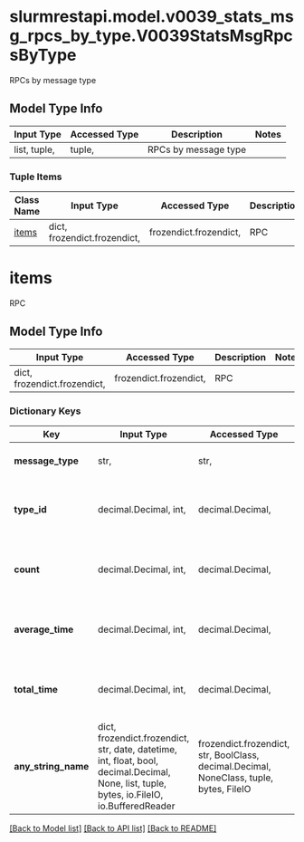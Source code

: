 # slurmrestapi.model.v0039_stats_msg_rpcs_by_type.V0039StatsMsgRpcsByType

RPCs by message type

## Model Type Info
Input Type | Accessed Type | Description | Notes
------------ | ------------- | ------------- | -------------
list, tuple,  | tuple,  | RPCs by message type | 

### Tuple Items
Class Name | Input Type | Accessed Type | Description | Notes
------------- | ------------- | ------------- | ------------- | -------------
[items](#items) | dict, frozendict.frozendict,  | frozendict.frozendict,  | RPC | 

# items

RPC

## Model Type Info
Input Type | Accessed Type | Description | Notes
------------ | ------------- | ------------- | -------------
dict, frozendict.frozendict,  | frozendict.frozendict,  | RPC | 

### Dictionary Keys
Key | Input Type | Accessed Type | Description | Notes
------------ | ------------- | ------------- | ------------- | -------------
**message_type** | str,  | str,  | Message type as string | [optional] 
**type_id** | decimal.Decimal, int,  | decimal.Decimal,  | Message type as integer | [optional] value must be a 32 bit integer
**count** | decimal.Decimal, int,  | decimal.Decimal,  | Number of RPCs received | [optional] value must be a 64 bit integer
**average_time** | decimal.Decimal, int,  | decimal.Decimal,  | Average time spent processing RPC in seconds | [optional] value must be a 64 bit integer
**total_time** | decimal.Decimal, int,  | decimal.Decimal,  | Total time spent processing RPC in seconds | [optional] value must be a 64 bit integer
**any_string_name** | dict, frozendict.frozendict, str, date, datetime, int, float, bool, decimal.Decimal, None, list, tuple, bytes, io.FileIO, io.BufferedReader | frozendict.frozendict, str, BoolClass, decimal.Decimal, NoneClass, tuple, bytes, FileIO | any string name can be used but the value must be the correct type | [optional]

[[Back to Model list]](../../README.md#documentation-for-models) [[Back to API list]](../../README.md#documentation-for-api-endpoints) [[Back to README]](../../README.md)

